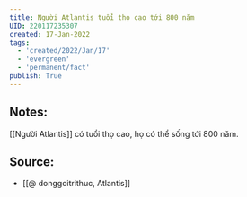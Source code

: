 ```yaml
---
title: Người Atlantis tuổi thọ cao tới 800 năm
UID: 220117235307
created: 17-Jan-2022
tags:
  - 'created/2022/Jan/17'
  - 'evergreen'
  - 'permanent/fact'
publish: True
---
```

## Notes:
[[Người Atlantis]] có tuổi thọ cao, họ có thể sống tới 800 năm.

## Source:
- [[@ donggoitrithuc, Atlantis]]


